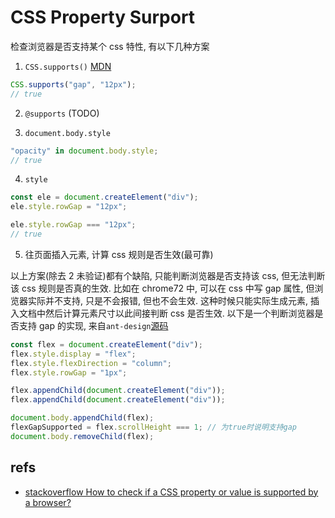 # CSS Property Surport

检查浏览器是否支持某个 css 特性, 有以下几种方案

1. `CSS.supports()` [MDN](https://developer.mozilla.org/zh-CN/docs/Web/API/CSS/supports_static)

```javascript
CSS.supports("gap", "12px");
// true
```

2. `@supports` (TODO)

3. `document.body.style`

```javascript
"opacity" in document.body.style;
// true
```

4. `style`

```javascript
const ele = document.createElement("div");
ele.style.rowGap = "12px";

ele.style.rowGap === "12px";
// true
```

5. 往页面插入元素, 计算 css 规则是否生效(最可靠)

以上方案(除去 2 未验证)都有个缺陷, 只能判断浏览器是否支持该 css, 但无法判断该 css 规则是否真的生效. 比如在 chrome72 中, 可以在 css 中写 gap 属性, 但浏览器实际并不支持, 只是不会报错, 但也不会生效. 这种时候只能实际生成元素, 插入文档中然后计算元素尺寸以此间接判断 css 是否生效. 以下是一个判断浏览器是否支持 gap 的实现, 来自`ant-design`[源码](https://github.com/ant-design/ant-design/blob/4.24.16/components/_util/styleChecker.tsx)

```javascript
const flex = document.createElement("div");
flex.style.display = "flex";
flex.style.flexDirection = "column";
flex.style.rowGap = "1px";

flex.appendChild(document.createElement("div"));
flex.appendChild(document.createElement("div"));

document.body.appendChild(flex);
flexGapSupported = flex.scrollHeight === 1; // 为true时说明支持gap
document.body.removeChild(flex);
```

## refs

- [stackoverflow How to check if a CSS property or value is supported by a browser?](https://stackoverflow.com/questions/36191797/how-to-check-if-a-css-property-or-value-is-supported-by-a-browser)
